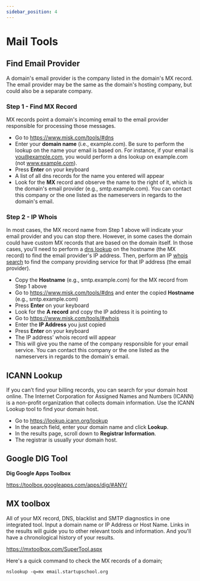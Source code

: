 ```yaml
---
sidebar_position: 4
---
```


# Mail Tools

## Find Email Provider

A domain's email provider is the company listed in the domain's MX record. The email provider may be the same as the domain's hosting company, but could also be a separate company.

### Step 1 - Find MX Record

MX records point a domain's incoming email to the email provider responsible for processing those messages.

- Go to https://www.misk.com/tools/#dns
- Enter your **domain name** (i.e., example.com). Be sure to perform the lookup on the name your email is based on. For instance, if your email is you@example.com, you would perform a dns lookup on example.com (not www.example.com).
- Press **Enter** on your keyboard
- A list of all dns records for the name you entered will appear
- Look for the **MX** record and observe the name to the right of it, which is the domain's email provider (e.g., smtp.example.com). You can contact this company or the one listed as the nameservers in regards to the domain's email.

### Step 2 - IP Whois

In most cases, the MX record name from Step 1 above will indicate your email provider and you can stop there. However, in some cases the domain could have custom MX records that are based on the domain itself. In those cases, you'll need to perform a [dns lookup](https://www.misk.com/tools/#dns) on the hostname (the MX record) to find the email provider's IP address. Then, perform an IP [whois search](https://www.misk.com/tools/#whois) to find the company providing service for that IP address (the email provider).

- Copy the **Hostname** (e.g., smtp.example.com) for the MX record from Step 1 above
- Go to https://www.misk.com/tools/#dns and enter the copied **Hostname** (e.g., smtp.example.com)
- Press **Enter** on your keyboard
- Look for the **A record** and copy the IP address it is pointing to
- Go to https://www.misk.com/tools/#whois
- Enter the **IP Address** you just copied
- Press **Enter** on your keyboard
- The IP address' whois record will appear
- This will give you the name of the company responsible for your email service. You can contact this company or the one listed as the nameservers in regards to the domain's email.

## ICANN Lookup

If you can’t find your billing records, you can search for your domain host online. The Internet Corporation for Assigned Names and Numbers (ICANN) is a non-profit organization that collects domain information. Use the ICANN Lookup tool to find your domain host.

- Go to https://lookup.icann.org/lookup
- In the search field, enter your domain name and click **Lookup**.
- In the results page, scroll down to **Registrar Information**.
- The registrar is usually your domain host.

## Google DIG Tool

**Dig Google Apps Toolbox**

https://toolbox.googleapps.com/apps/dig/#ANY/


## MX toolbox

All of your MX record, DNS, blacklist and SMTP diagnostics in one integrated tool.  Input a domain name or IP Address or Host Name. Links in the results will guide you to other relevant tools and information.  And you'll have a chronological history of your results. 

https://mxtoolbox.com/SuperTool.aspx 

Here's a quick command to check the MX records of a domain;
```
nslookup -q=mx email.startupschool.org
```